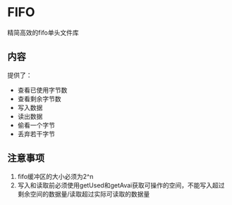# FIFO
精简高效的fifo单头文件库
## 内容
提供了：
- 查看已使用字节数
- 查看剩余字节数
- 写入数据
- 读出数据
- 偷看一个字节
- 丢弃若干字节
## 注意事项
1. fifo缓冲区的大小必须为2^n
2. 写入和读取前必须使用getUsed和getAvai获取可操作的空间，不能写入超过剩余空间的数据量/读取超过实际可读取的数据量
